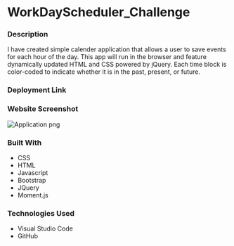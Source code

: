 
# WorkDayScheduler_Challenge
### Description
I have created simple calender application that allows a user to save events for each hour of the day. This app will run in the browser and feature dynamically updated HTML and CSS powered by jQuery. Each time block is color-coded to indicate whether it is in the past, present, or future.

### Deployment Link

### Website Screenshot
![Application png](https://user-images.githubusercontent.com/54869821/183219586-19af0626-d95e-4f09-a3b8-8f9560d1ec3d.png)

### Built With
- CSS
- HTML
- Javascript
- Bootstrap
- JQuery
- Moment.js

### Technologies Used
- Visual Studio Code
- GitHub
